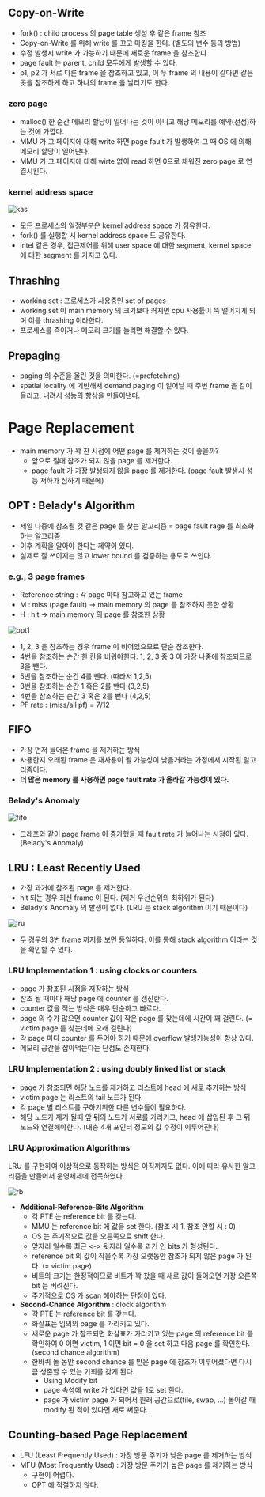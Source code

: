## Copy-on-Write

* fork() : child process 의 page table 생성 후 같은 frame 참조
* Copy-on-Write 를 위해 write 를 끄고 마킹을 한다. (별도의 변수 등의 방법)
* 수정 발생시 write 가 가능하기 때문에 새로운 frame 을 참조한다
* page fault 는 parent, child 모두에게 발생할 수 있다.
* p1, p2 가 서로 다른 frame 을 참조하고 있고, 이 두 frame 의 내용이 같다면 같은 곳을 참조하게 하고 하나의 frame 을 날리기도 한다.

### zero page

* malloc() 한 순간 메모리 할당이 일어나는 것이 아니고 해당 메모리를 예약(선점)하는 것에 가깝다.
* MMU 가 그 페이지에 대해 write 하면 page fault 가 발생하여 그 때 OS 에 의해 메모리 할당이 일어난다.
* MMU 가 그 페이지에 대해 wirte 없이 read 하면 0으로 채워진 zero page 로 연결시킨다.

### kernel address space

![kas](https://user-images.githubusercontent.com/48989903/145663978-a669cf40-8801-405d-b19a-70ab944819cf.png)

* 모든 프로세스의 일정부분은 kernel address space 가 점유한다.
* fork() 를 실행할 시 kernel address space 도 공유한다.
* intel 같은 경우, 접근제어를 위해 user space 에 대한 segment, kernel space 에 대한 segment 를 가지고 있다.

## Thrashing

* working set : 프로세스가 사용중인 set of pages
* working set 이 main memory 의 크기보다 커지면 cpu 사용률이 뚝 떨어지게 되며 이를 thrashing 이라한다.
* 프로세스를 죽이거나 메모리 크기를 늘리면 해결할 수 있다.

##  Prepaging

* paging 의 수준을 올린 것을 의미한다. (=prefetching)
* spatial locality 에 기반해서 demand paging 이 일어날 때 주변 frame 을 같이 올리고, 내려서 성능의 향상을 만들어낸다.

# Page Replacement

* main memory 가 꽉 찬 시점에 어떤 page 를 제거하는 것이 좋을까?
  * 앞으로 절대 참조가 되지 않을 page 를 제거한다.
  * page fault 가 가장 발생되지 않을 page 를 제거한다. (page fault 발생시 성능 저하가 심하기 때문에)

## OPT : Belady's Algorithm

* 제일 나중에 참조될 것 같은 page 를 찾는 알고리즘 = page fault rage 를 최소화하는 알고리즘
* 이후 계획을 알아야 한다는 제약이 있다.
* 실제로 잘 쓰이지는 않고 lower bound 를 검증하는 용도로 쓰인다.

### e.g., 3 page frames

* Reference string : 각 page 마다 참고하고 있는 frame
* M : miss (page fault) -> main memory 의 page 를 참조하지 못한 상황
* H : hit -> main memory 의 page 를 참조한 상황

![opt1](https://user-images.githubusercontent.com/48989903/145932606-3b17281c-db14-4841-be84-f6f7ef89c16b.png)

* 1, 2, 3 을 참조하는 경우 frame 이 비어있으므로 단순 참조한다.
* 4번을 참조하는 순간 한 칸을 비워야한다. 1, 2, 3 중 3 이 가장 나중에 참조되므로 3을 뺀다.
* 5번을 참조하는 순간 4를 뺀다. (따라서 1,2,5)
* 3번을 참조하는 순간 1 혹은 2를 뺀다 (3,2,5)
* 4번을 참조하는 순간 3 혹은 2를 뺀다 (4,2,5)
* PF rate : (miss/all pf) = 7/12

## FIFO

* 가장 먼저 들어온 frame 을 제거하는 방식
* 사용한지 오래된 frame 은 재사용이 될 가능성이 낮을거라는 가정에서 시작된 알고리즘이다.
* <b>더 많은 memory 를 사용하면 page fault rate 가 올라갈 가능성이 있다.</b>

### Belady's Anomaly

![fifo](https://user-images.githubusercontent.com/48989903/145961359-c882c3c2-375b-4df0-9d3a-cd0b49eb314b.png)

* 그래프와 같이 page frame 이 증가했을 때 fault rate 가 늘어나는 시점이 있다. (Belady's Anomaly)

## LRU : Least Recently Used

* 가장 과거에 참조된 page 를 제거한다.
* hit 되는 경우 최신 frame 이 된다. (제거 우선순위의 최하위가 된다)
* Belady's Anomaly 의 발생이 없다. (LRU 는 stack algorithm 이기 때문이다)

![lru](https://user-images.githubusercontent.com/48989903/145962827-ac420a2b-51ad-4f00-b809-faa5d793a3b0.png)

* 두 경우의 3번 frame 까지를 보면 동일하다. 이를 통해 stack algorithm 이라는 것을 확인할 수 있다.

### LRU Implementation 1 : using clocks or counters

* page 가 참조된 시점을 저장하는 방식
* 참조 될 때마다 해당 page 에 counter 를 갱신한다.
* counter 값을 적는 방식은 매우 단순하고 빠르다.
* page 의 수가 많으면 counter 값이 작은 page 를 찾는데에 시간이 꽤 걸린다. (= victim page 를 찾는데에 오래 걸린다)
* 각 page 마다 counter 를 두어야 하기 때문에 overflow 발생가능성이 항상 있다.
* 메모리 공간을 잡아먹는다는 단점도 존재한다.

### LRU Implementation 2 : using doubly linked list or stack

* page 가 참조되면 해당 노드를 제거하고 리스트에 head 에 새로 추가하는 방식
* victim page 는 리스트의 tail 노드가 된다.
* 각 page 별 리스트를 구하기위한 다른 변수들이 필요하다.
* 해당 노드가 제거 될때 앞 뒤의 노드가 서로를 가리키고, head 에 삽입된 후 그 뒤 노드와 연결해야한다. (대충 4개 포인터 정도의 값 수정이 이루어진다)

### LRU Approximation Algorithms

LRU 를 구현하여 이상적으로 동작하는 방식은 아직까지도 없다. 이에 따라 유사한 알고리즘을 만들어서 운영체제에 접목하였다.

![rb](https://user-images.githubusercontent.com/48989903/145967892-71b206af-0449-4bda-a3e4-bf670b553c1c.png)

* <b>Additional-Reference-Bits Algorithm</b>
  * 각 PTE 는 reference bit 를 갖는다.
  * MMU 는 reference bit 에 값을 set 한다. (참조 시 1, 참조 안할 시 : 0)
  * OS 는 주기적으로 값을 오른쪽으로 shift 한다.
  * 앞자리 일수록 최근 <-> 뒷자리 일수록 과거 인 bits 가 형성된다.
  * reference bit 의 값이 작을수록 가장 오랫동안 참조가 되지 않은 page 가 된다. (= victim page)
  * 비트의 크기는 한정적이므로 비트가 꽉 찼을 때 새로 값이 들어오면 가장 오른쪽 bit 는 버려진다.
  * 주기적으로 OS 가 scan 해야하는 단점이 있다.
* <b>Second-Chance Algorithm</b> : clock algorithm
  * 각 PTE 는 reference bit 를 갖는다.
  * 화살표는 임의의 page 를 가리키고 있다.
  * 새로운 page 가 참조되면 화살표가 가리키고 있는 page 의 reference bit 를 확인하여 0 이면 victim, 1 이면 bit = 0 을 set 하고 다음 page 를 확인한다. (second chance algorithm)
  * 한바퀴 돌 동안 second chance 를 받은 page 에 참조가 이루어졌다면 다시금 생존할 수 있는 기회를 갖게 된다.
    * Using Modify bit
    * page 속성에 write 가 있다면 값을 1로 set 한다.
    * page 가 victim page 가 되어서 원래 공간으로(file, swap, ...) 돌아갈 때 modify 된 적이 있다면 새로 써준다.

## Counting-based Page Replacement

* LFU (Least Frequently Used) : 가장 방문 주기가 낮은 page 를 제거하는 방식
* MFU (Most Frequently Used) : 가장 방문 주기가 높은 page 를 제거하는 방식
  * 구현이 어렵다.
  * OPT 에 적절하지 않다.

